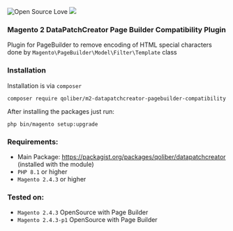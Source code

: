 ![Open Source Love](https://img.shields.io/badge/open-source-lightgrey?style=for-the-badge&logo=github)
![](https://img.shields.io/badge/Magento-2.4.3-orange?style=for-the-badge&logo=magento)
### Magento 2 DataPatchCreator Page Builder Compatibility Plugin

Plugin for PageBuilder to remove encoding of HTML special characters done by
`Magento\PageBuilder\Model\Filter\Template` class

### Installation

Installation is via `composer`
```
composer require qoliber/m2-datapatchcreator-pagebuilder-compatibility
```

After installing the packages just run:
```
php bin/magento setup:upgrade
```

### Requirements:

* Main Package: https://packagist.org/packages/qoliber/datapatchcreator (installed with the module)
* `PHP 8.1` or higher
* `Magento 2.4.3` or higher

### Tested on:

* `Magento 2.4.3` OpenSource with Page Builder
* `Magento 2.4.3-p1` OpenSource with Page Builder

